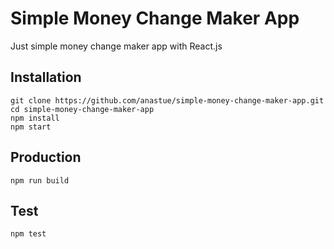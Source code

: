 # Simple Money Change Maker App

Just simple money change maker app with React.js

## Installation

```
git clone https://github.com/anastue/simple-money-change-maker-app.git
cd simple-money-change-maker-app
npm install
npm start
```

## Production
```
npm run build
```

## Test
```
npm test
```
